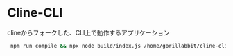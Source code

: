 # Cline-CLI

clineからフォークした、CLI上で動作するアプリケーション

```sh
 npm run compile && npx node build/index.js /home/gorillabbit/cline-cli "プレビューしても図にならないので修正して" gemini
 ```